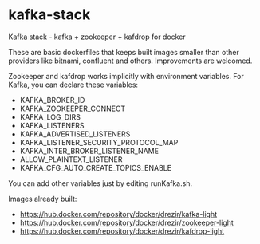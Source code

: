 # kafka-stack
Kafka stack - kafka + zookeeper + kafdrop for docker

These are basic dockerfiles that keeps built images smaller than other providers like bitnami, confluent and others.
Improvements are welcomed.

Zookeeper and kafdrop works implicitly with environment variables.
For Kafka, you can declare these variables:
- KAFKA_BROKER_ID
- KAFKA_ZOOKEEPER_CONNECT
- KAFKA_LOG_DIRS
- KAFKA_LISTENERS
- KAFKA_ADVERTISED_LISTENERS
- KAFKA_LISTENER_SECURITY_PROTOCOL_MAP
- KAFKA_INTER_BROKER_LISTENER_NAME
- ALLOW_PLAINTEXT_LISTENER
- KAFKA_CFG_AUTO_CREATE_TOPICS_ENABLE

You can add other variables just by editing runKafka.sh.

Images already built:
- https://hub.docker.com/repository/docker/drezir/kafka-light
- https://hub.docker.com/repository/docker/drezir/zookeeper-light
- https://hub.docker.com/repository/docker/drezir/kafdrop-light
